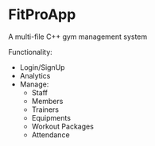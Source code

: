 # FitProApp

A multi-file C++ gym management system

Functionality:
* Login/SignUp
* Analytics
* Manage:
  * Staff
  * Members
  * Trainers
  * Equipments
  * Workout Packages
  * Attendance
